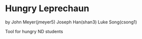 # Hungry Leprechaun
by John Meyer(jmeyer5) Joseph Han(shan3) Luke Song(csong1)

Tool for hungry ND students
